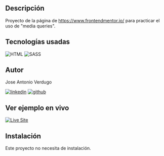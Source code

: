 ## Descripción

Proyecto de la página de https://www.frontendmentor.io/ para practicar el uso de "media queries".

## Tecnologías usadas

![HTML](https://img.shields.io/static/v1?label=&message=Html&color=orange&logo=html5&logoColor=white&style=for-the-badge)
![SASS](https://img.shields.io/static/v1?label=&message=SASS&color=CC6699&logo=sass&logoColor=white&style=for-the-badge)

## Autor

Jose Antonio Verdugo

[![linkedin](https://img.shields.io/static/v1?label=&message=linkedin&color=0e76a8&logo=linkedin&logoColor=white&style=for-the-badge)](https://www.linkedin.com/in/joseantonioverdugo/)
[![github](https://img.shields.io/static/v1?label=&message=github&color=171515&logo=github&logoColor=white&style=for-the-badge)](https://github.com/jose-verdugo)

## Ver ejemplo en vivo


[![Live Site](https://img.shields.io/static/v1?label=&message=Live%20Site&color=6cccb4&style=for-the-badge)](https://jose-verdugo.github.io/summary-component/)

## Instalación

Este proyecto no necesita de instalación.
